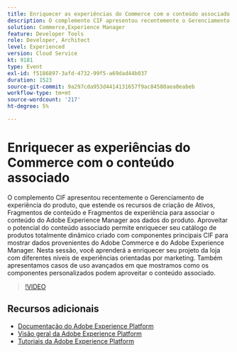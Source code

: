 ```yaml
---
title: Enriquecer as experiências do Commerce com o conteúdo associado
description: O complemento CIF apresentou recentemente o Gerenciamento de experiência do produto, que estende os recursos de criação de Ativos, Fragmentos de conteúdo e Fragmentos de experiência para associar o conteúdo do Adobe Experience Manager aos dados do produto. Aproveitar o potencial do conteúdo associado permite enriquecer seu catálogo de produtos totalmente dinâmico criado com componentes principais CIF para mostrar dados provenientes do Adobe Commerce e do Adobe Experience Manager. Nesta sessão, você aprenderá a enriquecer seu projeto da loja com diferentes níveis de experiências orientadas por marketing. Também apresentamos casos de uso avançados em que mostramos como os componentes personalizados podem aproveitar o conteúdo associado.
solution: Commerce,Experience Manager
feature: Developer Tools
role: Developer, Architect
level: Experienced
version: Cloud Service
kt: 9181
type: Event
exl-id: f5186897-3afd-4732-99f5-a69dad44b037
duration: 1523
source-git-commit: 9a297cda953d4414131657f9ac84580aea0eabeb
workflow-type: tm+mt
source-wordcount: '217'
ht-degree: 5%

---
```


# Enriquecer as experiências do Commerce com o conteúdo associado

O complemento CIF apresentou recentemente o Gerenciamento de experiência do produto, que estende os recursos de criação de Ativos, Fragmentos de conteúdo e Fragmentos de experiência para associar o conteúdo do Adobe Experience Manager aos dados do produto. Aproveitar o potencial do conteúdo associado permite enriquecer seu catálogo de produtos totalmente dinâmico criado com componentes principais CIF para mostrar dados provenientes do Adobe Commerce e do Adobe Experience Manager. Nesta sessão, você aprenderá a enriquecer seu projeto da loja com diferentes níveis de experiências orientadas por marketing. Também apresentamos casos de uso avançados em que mostramos como os componentes personalizados podem aproveitar o conteúdo associado.

>[!VIDEO](https://video.tv.adobe.com/v/337772/?quality=12&learn=on&hidetitle=true)

## Recursos adicionais

- [Documentação do Adobe Experience Platform](https://experienceleague.adobe.com/docs/experience-platform.html?lang=pt-BR)
- [Visão geral da Adobe Experience Platform](https://experienceleague.adobe.com/docs/experience-platform/landing/home.html?lang=pt-BR)
- [Tutoriais da Adobe Experience Platform](https://experienceleague.adobe.com/docs/platform-learn/tutorials/overview.html?lang=pt-BR)
